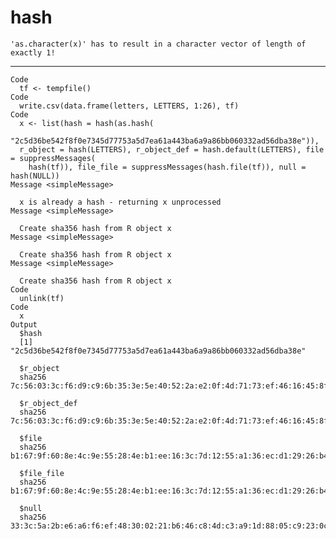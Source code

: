 # hash

    'as.character(x)' has to result in a character vector of length of exactly 1!

---

    Code
      tf <- tempfile()
    Code
      write.csv(data.frame(letters, LETTERS, 1:26), tf)
    Code
      x <- list(hash = hash(as.hash(
        "2c5d36be542f8f0e7345d77753a5d7ea61a443ba6a9a86bb060332ad56dba38e")),
      r_object = hash(LETTERS), r_object_def = hash.default(LETTERS), file = suppressMessages(
        hash(tf)), file_file = suppressMessages(hash.file(tf)), null = hash(NULL))
    Message <simpleMessage>
      
      x is already a hash - returning x unprocessed
    Message <simpleMessage>
      
      Create sha356 hash from R object x
    Message <simpleMessage>
      
      Create sha356 hash from R object x
    Message <simpleMessage>
      
      Create sha356 hash from R object x
    Code
      unlink(tf)
    Code
      x
    Output
      $hash
      [1] "2c5d36be542f8f0e7345d77753a5d7ea61a443ba6a9a86bb060332ad56dba38e"
      
      $r_object
      sha256 7c:56:03:3c:f6:d9:c9:6b:35:3e:5e:40:52:2a:e2:0f:4d:71:73:ef:46:16:45:8f:23:11:aa:0c:ff:ca:a8:a0 
      
      $r_object_def
      sha256 7c:56:03:3c:f6:d9:c9:6b:35:3e:5e:40:52:2a:e2:0f:4d:71:73:ef:46:16:45:8f:23:11:aa:0c:ff:ca:a8:a0 
      
      $file
      sha256 b1:67:9f:60:8e:4c:9e:55:28:4e:b1:ee:16:3c:7d:12:55:a1:36:ec:d1:29:26:b4:e6:ff:bf:4c:e3:79:68:01 
      
      $file_file
      sha256 b1:67:9f:60:8e:4c:9e:55:28:4e:b1:ee:16:3c:7d:12:55:a1:36:ec:d1:29:26:b4:e6:ff:bf:4c:e3:79:68:01 
      
      $null
      sha256 33:3c:5a:2b:e6:a6:f6:ef:48:30:02:21:b6:46:c8:4d:c3:a9:1d:88:05:c9:23:0c:23:5d:34:97:8b:1f:96:6d 
      

